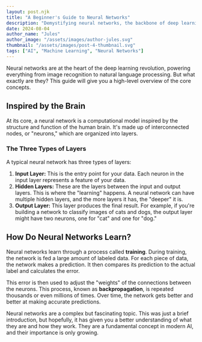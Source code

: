 ```yaml
---
layout: post.njk
title: "A Beginner's Guide to Neural Networks"
description: "Demystifying neural networks, the backbone of deep learning, and how they learn from data."
date: 2024-08-04
author_name: "Jules"
author_image: "/assets/images/author-jules.svg"
thumbnail: "/assets/images/post-4-thumbnail.svg"
tags: ["AI", "Machine Learning", "Neural Networks"]
---
```


Neural networks are at the heart of the deep learning revolution, powering everything from image recognition to natural language processing. But what exactly are they? This guide will give you a high-level overview of the core concepts.

## Inspired by the Brain

At its core, a neural network is a computational model inspired by the structure and function of the human brain. It's made up of interconnected nodes, or "neurons," which are organized into layers.

### The Three Types of Layers

A typical neural network has three types of layers:

1.  **Input Layer:** This is the entry point for your data. Each neuron in the input layer represents a feature of your data.
2.  **Hidden Layers:** These are the layers between the input and output layers. This is where the "learning" happens. A neural network can have multiple hidden layers, and the more layers it has, the "deeper" it is.
3.  **Output Layer:** This layer produces the final result. For example, if you're building a network to classify images of cats and dogs, the output layer might have two neurons, one for "cat" and one for "dog."

## How Do Neural Networks Learn?

Neural networks learn through a process called **training**. During training, the network is fed a large amount of labeled data. For each piece of data, the network makes a prediction. It then compares its prediction to the actual label and calculates the error.

This error is then used to adjust the "weights" of the connections between the neurons. This process, known as **backpropagation**, is repeated thousands or even millions of times. Over time, the network gets better and better at making accurate predictions.

Neural networks are a complex but fascinating topic. This was just a brief introduction, but hopefully, it has given you a better understanding of what they are and how they work. They are a fundamental concept in modern AI, and their importance is only growing.
